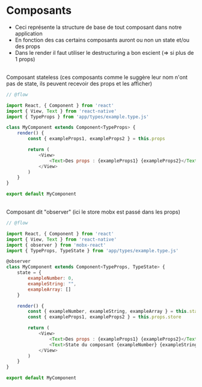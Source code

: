 # Composants

- Ceci représente la structure de base de tout composant dans notre application
- En fonction des cas certains composants auront ou non un state et/ou des props
- Dans le render il faut utiliser le destructuring a bon escient (=> si plus de 1 props)

  
<br>Composant stateless (ces composants comme le suggère leur nom n'ont pas de state, ils peuvent recevoir des props et les afficher)

```js
// @flow

import React, { Component } from 'react'
import { View, Text } from 'react-native'
import { TypeProps } from 'app/types/example.type.js'

class MyComponent extends Component<TypeProps> {
    render() {
        const { exampleProps1, exampleProps2 } = this.props

        return (
            <View>
                <Text>Des props : {exampleProps1} {exampleProps2}</Text>
            </View>
        )
    }
}

export default MyComponent
```

<br>Composant dit "observer" (ici le store mobx est passé dans les props)

```js
// @flow

import React, { Component } from 'react'
import { View, Text } from 'react-native'
import { observer } from 'mobx-react' 
import { TypeProps, TypeState } from 'app/types/example.type.js'

@observer
class MyComponent extends Component<TypeProps, TypeState> {
    state = {
        exampleNumber: 0,
        exampleString: "",
        exampleArray: []
    }

    render() {
        const { exampleNumber, exampleString, exampleArray } = this.state
        const { exampleProps1, exampleProps2 } = this.props.store

        return (
            <View>
                <Text>Des props : {exampleProps1} {exampleProps2}</Text>
                <Text>State du composant {exampleNumber} {exampleString} {exampleArray}</Text>
            </View>
        )
    }
}

export default MyComponent
```

